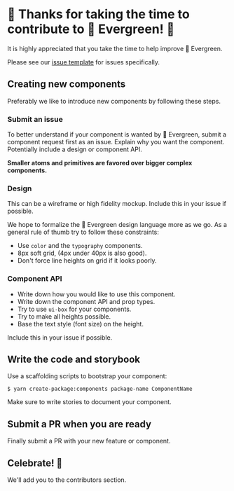 # 🎉 Thanks for taking the time to contribute to 🌲 Evergreen! 🎉

It is highly appreciated that you take the time to help improve 🌲 Evergreen.

Please see our [issue template](ISSUE_TEMPLATE.md) for issues specifically.

## Creating new components

Preferably we like to introduce new components by following these steps.

### Submit an issue

To better understand if your component is wanted by 🌲 Evergreen,
submit a component request first as an issue.
Explain why you want the component.
Potentially include a design or component API.

**Smaller atoms and primitives are favored over bigger complex components.**

### Design

This can be a wireframe or high fidelity mockup.
Include this in your issue if possible.

We hope to formalize the 🌲 Evergreen design language more as we go.
As a general rule of thumb try to follow these constraints:

* Use `color` and the `typography` components.
* 8px soft grid, (4px under 40px is also good).
* Don't force line heights on grid if it looks poorly.

### Component API

* Write down how you would like to use this component.
* Write down the component API and prop types.
* Try to use `ui-box` for your components.
* Try to make all heights possible.
* Base the text style (font size) on the height.

Include this in your issue if possible.

## Write the code and storybook

Use a scaffolding scripts to bootstrap your component:

```
$ yarn create-package:components package-name ComponentName
```

Make sure to write stories to document your component.

## Submit a PR when you are ready

Finally submit a PR with your new feature or component.

## Celebrate! 🎉

We'll add you to the contributors section.
